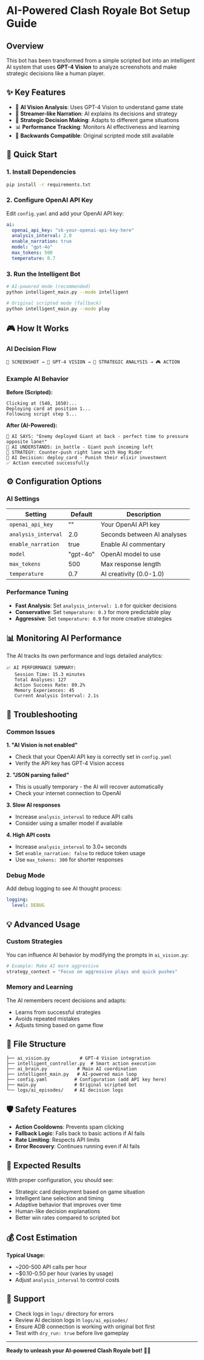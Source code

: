 # AI-Powered Clash Royale Bot Setup Guide

## Overview

This bot has been transformed from a simple scripted bot into an intelligent AI system that uses **GPT-4 Vision** to analyze screenshots and make strategic decisions like a human player.

## ✨ Key Features

- 🧠 **AI Vision Analysis**: Uses GPT-4 Vision to understand game state
- 🎤 **Streamer-like Narration**: AI explains its decisions and strategy  
- 🎯 **Strategic Decision Making**: Adapts to different game situations
- 📊 **Performance Tracking**: Monitors AI effectiveness and learning
- 🔄 **Backwards Compatible**: Original scripted mode still available

## 🚀 Quick Start

### 1. Install Dependencies

```bash
pip install -r requirements.txt
```

### 2. Configure OpenAI API Key

Edit `config.yaml` and add your OpenAI API key:

```yaml
ai:
  openai_api_key: "sk-your-openai-api-key-here"
  analysis_interval: 2.0
  enable_narration: true
  model: "gpt-4o"
  max_tokens: 500
  temperature: 0.7
```

### 3. Run the Intelligent Bot

```bash
# AI-powered mode (recommended)
python intelligent_main.py --mode intelligent

# Original scripted mode (fallback)
python intelligent_main.py --mode play
```

## 🎮 How It Works

### AI Decision Flow

```
📸 SCREENSHOT → 🧠 GPT-4 VISION → 🎯 STRATEGIC ANALYSIS → 🎮 ACTION
```

### Example AI Behavior

**Before (Scripted):**
```
Clicking at (540, 1650)...
Deploying card at position 1...
Following script step 5...
```

**After (AI-Powered):**
```
🎤 AI SAYS: "Enemy deployed Giant at back - perfect time to pressure opposite lane!"
🧠 AI UNDERSTANDS: in_battle - Giant push incoming left
🎯 STRATEGY: Counter-push right lane with Hog Rider
🤖 AI Decision: deploy_card - Punish their elixir investment
✅ Action executed successfully
```

## ⚙️ Configuration Options

### AI Settings

| Setting | Default | Description |
|---------|---------|-------------|
| `openai_api_key` | "" | Your OpenAI API key |
| `analysis_interval` | 2.0 | Seconds between AI analyses |
| `enable_narration` | true | Enable AI commentary |
| `model` | "gpt-4o" | OpenAI model to use |
| `max_tokens` | 500 | Max response length |
| `temperature` | 0.7 | AI creativity (0.0-1.0) |

### Performance Tuning

- **Fast Analysis**: Set `analysis_interval: 1.0` for quicker decisions
- **Conservative**: Set `temperature: 0.3` for more predictable play
- **Aggressive**: Set `temperature: 0.9` for more creative strategies

## 📊 Monitoring AI Performance

The AI tracks its own performance and logs detailed analytics:

```
📈 AI PERFORMANCE SUMMARY:
   Session Time: 15.3 minutes
   Total Analyses: 127
   Action Success Rate: 89.2%
   Memory Experiences: 45
   Current Analysis Interval: 2.1s
```

## 🔧 Troubleshooting

### Common Issues

**1. "AI Vision is not enabled"**
- Check that your OpenAI API key is correctly set in `config.yaml`
- Verify the API key has GPT-4 Vision access

**2. "JSON parsing failed"**
- This is usually temporary - the AI will recover automatically
- Check your internet connection to OpenAI

**3. Slow AI responses**
- Increase `analysis_interval` to reduce API calls
- Consider using a smaller model if available

**4. High API costs**
- Increase `analysis_interval` to 3.0+ seconds
- Set `enable_narration: false` to reduce token usage
- Use `max_tokens: 300` for shorter responses

### Debug Mode

Add debug logging to see AI thought process:

```yaml
logging:
  level: DEBUG
```

## 💡 Advanced Usage

### Custom Strategies

You can influence AI behavior by modifying the prompts in `ai_vision.py`:

```python
# Example: Make AI more aggressive
strategy_context = "Focus on aggressive plays and quick pushes"
```

### Memory and Learning

The AI remembers recent decisions and adapts:
- Learns from successful strategies
- Avoids repeated mistakes
- Adjusts timing based on game flow

## 📁 File Structure

```
├── ai_vision.py           # GPT-4 Vision integration
├── intelligent_controller.py  # Smart action execution  
├── ai_brain.py           # Main AI coordination
├── intelligent_main.py   # AI-powered main loop
├── config.yaml          # Configuration (add API key here)
├── main.py              # Original scripted bot
└── logs/ai_episodes/    # AI decision logs
```

## 🛡️ Safety Features

- **Action Cooldowns**: Prevents spam clicking
- **Fallback Logic**: Falls back to basic actions if AI fails
- **Rate Limiting**: Respects API limits
- **Error Recovery**: Continues running even if AI fails

## 🎯 Expected Results

With proper configuration, you should see:

- Strategic card deployment based on game situation
- Intelligent lane selection and timing
- Adaptive behavior that improves over time
- Human-like decision explanations
- Better win rates compared to scripted bot

## 💰 Cost Estimation

**Typical Usage:**
- ~200-500 API calls per hour
- ~$0.10-0.50 per hour (varies by usage)
- Adjust `analysis_interval` to control costs

## 🤝 Support

- Check logs in `logs/` directory for errors
- Review AI decision logs in `logs/ai_episodes/`
- Ensure ADB connection is working with original bot first
- Test with `dry_run: true` before live gameplay

---

**Ready to unleash your AI-powered Clash Royale bot!** 🚀🤖